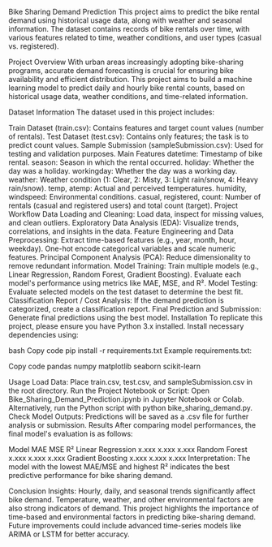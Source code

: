 Bike Sharing Demand Prediction
This project aims to predict the bike rental demand using historical usage data, along with weather and seasonal information. The dataset contains records of bike rentals over time, with various features related to time, weather conditions, and user types (casual vs. registered).

Project Overview
With urban areas increasingly adopting bike-sharing programs, accurate demand forecasting is crucial for ensuring bike availability and efficient distribution. This project aims to build a machine learning model to predict daily and hourly bike rental counts, based on historical usage data, weather conditions, and time-related information.

Dataset Information
The dataset used in this project includes:

Train Dataset (train.csv): Contains features and target count values (number of rentals).
Test Dataset (test.csv): Contains only features; the task is to predict count values.
Sample Submission (sampleSubmission.csv): Used for testing and validation purposes.
Main Features
datetime: Timestamp of bike rental.
season: Season in which the rental occurred.
holiday: Whether the day was a holiday.
workingday: Whether the day was a working day.
weather: Weather condition (1: Clear, 2: Misty, 3: Light rain/snow, 4: Heavy rain/snow).
temp, atemp: Actual and perceived temperatures.
humidity, windspeed: Environmental conditions.
casual, registered, count: Number of rentals (casual and registered users) and total count (target).
Project Workflow
Data Loading and Cleaning: Load data, inspect for missing values, and clean outliers.
Exploratory Data Analysis (EDA): Visualize trends, correlations, and insights in the data.
Feature Engineering and Data Preprocessing:
Extract time-based features (e.g., year, month, hour, weekday).
One-hot encode categorical variables and scale numeric features.
Principal Component Analysis (PCA): Reduce dimensionality to remove redundant information.
Model Training:
Train multiple models (e.g., Linear Regression, Random Forest, Gradient Boosting).
Evaluate each model's performance using metrics like MAE, MSE, and R².
Model Testing: Evaluate selected models on the test dataset to determine the best fit.
Classification Report / Cost Analysis: If the demand prediction is categorized, create a classification report.
Final Prediction and Submission: Generate final predictions using the best model.
Installation
To replicate this project, please ensure you have Python 3.x installed. Install necessary dependencies using:

bash
Copy code
pip install -r requirements.txt
Example requirements.txt:

Copy code
pandas
numpy
matplotlib
seaborn
scikit-learn

Usage
Load Data: Place train.csv, test.csv, and sampleSubmission.csv in the root directory.
Run the Project Notebook or Script:
Open Bike_Sharing_Demand_Prediction.ipynb in Jupyter Notebook or Colab.
Alternatively, run the Python script with python bike_sharing_demand.py.
Check Model Outputs: Predictions will be saved as a .csv file for further analysis or submission.
Results
After comparing model performances, the final model's evaluation is as follows:

Model	MAE	MSE	R²
Linear Regression	x.xxx	x.xxx	x.xxx
Random Forest	x.xxx	x.xxx	x.xxx
Gradient Boosting	x.xxx	x.xxx	x.xxx
Interpretation: The model with the lowest MAE/MSE and highest R² indicates the best predictive performance for bike sharing demand.

Conclusion
Insights:
Hourly, daily, and seasonal trends significantly affect bike demand.
Temperature, weather, and other environmental factors are also strong indicators of demand.
This project highlights the importance of time-based and environmental factors in predicting bike-sharing demand. Future improvements could include advanced time-series models like ARIMA or LSTM for better accuracy.